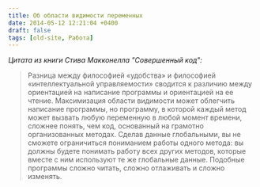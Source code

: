 ```yaml
---
title: Об области видимости переменных
date: 2014-05-12 12:21:04 +0400
draft: false
tags: [old-site, Работа]
---
```

_Цитата из книги Стива Макконелла "Совершенный код":_

> Разница между философией «удобства» и философией «интеллектуальной управляемости» сводится к различию между ориентацией на написание программы и ориентацией на ее чтение. Максимизация области видимости может облегчить написание программы, но программу, в которой каждый метод может вызвать любую переменную в любой момент времени, сложнее понять, чем код, основанный на грамотно организованных методах. Сделав данные глобальными, вы не сможете ограничиться пониманием работы одного метода: вы должны будете понимать работу всех других методов, которые вместе с ним используют те же глобальные данные. Подобные программы сложно читать, сложно отлаживать и сложно изменять.
<!--more-->